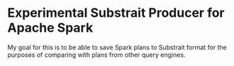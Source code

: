# Experimental Substrait Producer for Apache Spark

My goal for this is to be able to save Spark plans to Substrait format for the purposes of comparing with plans from 
other query engines.

